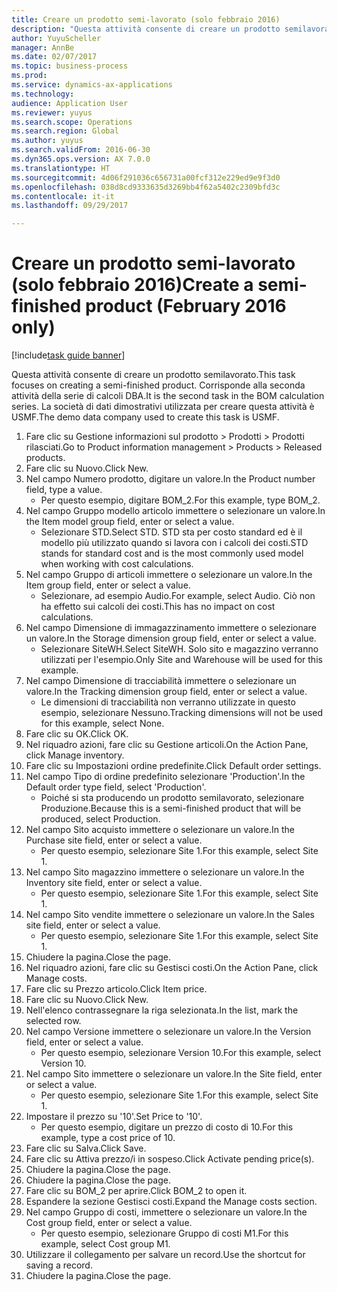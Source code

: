 ```yaml
--- 
title: Creare un prodotto semi-lavorato (solo febbraio 2016)
description: "Questa attività consente di creare un prodotto semilavorato."
author: YuyuScheller
manager: AnnBe
ms.date: 02/07/2017
ms.topic: business-process
ms.prod: 
ms.service: dynamics-ax-applications
ms.technology: 
audience: Application User
ms.reviewer: yuyus
ms.search.scope: Operations
ms.search.region: Global
ms.author: yuyus
ms.search.validFrom: 2016-06-30
ms.dyn365.ops.version: AX 7.0.0
ms.translationtype: HT
ms.sourcegitcommit: 4d06f291036c656731a00fcf312e229ed9e9f3d0
ms.openlocfilehash: 038d8cd9333635d3269bb4f62a5402c2309bfd3c
ms.contentlocale: it-it
ms.lasthandoff: 09/29/2017

---
```

# <a name="create-a-semi-finished-product-february-2016-only"></a><span data-ttu-id="25c69-103">Creare un prodotto semi-lavorato (solo febbraio 2016)</span><span class="sxs-lookup"><span data-stu-id="25c69-103">Create a semi-finished product (February 2016 only)</span></span>

[!include[task guide banner](../../includes/task-guide-banner.md)]

<span data-ttu-id="25c69-104">Questa attività consente di creare un prodotto semilavorato.</span><span class="sxs-lookup"><span data-stu-id="25c69-104">This task focuses on creating a semi-finished product.</span></span> <span data-ttu-id="25c69-105">Corrisponde alla seconda attività della serie di calcoli DBA.</span><span class="sxs-lookup"><span data-stu-id="25c69-105">It is the second task in the BOM calculation series.</span></span> <span data-ttu-id="25c69-106">La società di dati dimostrativi utilizzata per creare questa attività è USMF.</span><span class="sxs-lookup"><span data-stu-id="25c69-106">The demo data company used to create this task is USMF.</span></span>

1. <span data-ttu-id="25c69-107">Fare clic su Gestione informazioni sul prodotto > Prodotti > Prodotti rilasciati.</span><span class="sxs-lookup"><span data-stu-id="25c69-107">Go to Product information management > Products > Released products.</span></span>
2. <span data-ttu-id="25c69-108">Fare clic su Nuovo.</span><span class="sxs-lookup"><span data-stu-id="25c69-108">Click New.</span></span>
3. <span data-ttu-id="25c69-109">Nel campo Numero prodotto, digitare un valore.</span><span class="sxs-lookup"><span data-stu-id="25c69-109">In the Product number field, type a value.</span></span>
    * <span data-ttu-id="25c69-110">Per questo esempio, digitare BOM_2.</span><span class="sxs-lookup"><span data-stu-id="25c69-110">For this example, type BOM_2.</span></span>  
4. <span data-ttu-id="25c69-111">Nel campo Gruppo modello articolo immettere o selezionare un valore.</span><span class="sxs-lookup"><span data-stu-id="25c69-111">In the Item model group field, enter or select a value.</span></span>
    * <span data-ttu-id="25c69-112">Selezionare STD.</span><span class="sxs-lookup"><span data-stu-id="25c69-112">Select STD.</span></span> <span data-ttu-id="25c69-113">STD sta per costo standard ed è il modello più utilizzato quando si lavora con i calcoli dei costi.</span><span class="sxs-lookup"><span data-stu-id="25c69-113">STD stands for standard cost and is the most commonly used model when working with cost calculations.</span></span>  
5. <span data-ttu-id="25c69-114">Nel campo Gruppo di articoli immettere o selezionare un valore.</span><span class="sxs-lookup"><span data-stu-id="25c69-114">In the Item group field, enter or select a value.</span></span>
    * <span data-ttu-id="25c69-115">Selezionare, ad esempio Audio.</span><span class="sxs-lookup"><span data-stu-id="25c69-115">For example, select Audio.</span></span> <span data-ttu-id="25c69-116">Ciò non ha effetto sui calcoli dei costi.</span><span class="sxs-lookup"><span data-stu-id="25c69-116">This has no impact on cost calculations.</span></span>  
6. <span data-ttu-id="25c69-117">Nel campo Dimensione di immagazzinamento immettere o selezionare un valore.</span><span class="sxs-lookup"><span data-stu-id="25c69-117">In the Storage dimension group field, enter or select a value.</span></span>
    * <span data-ttu-id="25c69-118">Selezionare SiteWH.</span><span class="sxs-lookup"><span data-stu-id="25c69-118">Select SiteWH.</span></span> <span data-ttu-id="25c69-119">Solo sito e magazzino verranno utilizzati per l'esempio.</span><span class="sxs-lookup"><span data-stu-id="25c69-119">Only Site and Warehouse will be used for this example.</span></span>  
7. <span data-ttu-id="25c69-120">Nel campo Dimensione di tracciabilità immettere o selezionare un valore.</span><span class="sxs-lookup"><span data-stu-id="25c69-120">In the Tracking dimension group field, enter or select a value.</span></span>
    * <span data-ttu-id="25c69-121">Le dimensioni di tracciabilità non verranno utilizzate in questo esempio, selezionare Nessuno.</span><span class="sxs-lookup"><span data-stu-id="25c69-121">Tracking dimensions will not be used for this example, select None.</span></span>  
8. <span data-ttu-id="25c69-122">Fare clic su OK.</span><span class="sxs-lookup"><span data-stu-id="25c69-122">Click OK.</span></span>
9. <span data-ttu-id="25c69-123">Nel riquadro azioni, fare clic su Gestione articoli.</span><span class="sxs-lookup"><span data-stu-id="25c69-123">On the Action Pane, click Manage inventory.</span></span>
10. <span data-ttu-id="25c69-124">Fare clic su Impostazioni ordine predefinite.</span><span class="sxs-lookup"><span data-stu-id="25c69-124">Click Default order settings.</span></span>
11. <span data-ttu-id="25c69-125">Nel campo Tipo di ordine predefinito selezionare 'Production'.</span><span class="sxs-lookup"><span data-stu-id="25c69-125">In the Default order type field, select 'Production'.</span></span>
    * <span data-ttu-id="25c69-126">Poiché si sta producendo un prodotto semilavorato, selezionare Produzione.</span><span class="sxs-lookup"><span data-stu-id="25c69-126">Because this is a semi-finished product that will be produced, select Production.</span></span>  
12. <span data-ttu-id="25c69-127">Nel campo Sito acquisto immettere o selezionare un valore.</span><span class="sxs-lookup"><span data-stu-id="25c69-127">In the Purchase site field, enter or select a value.</span></span>
    * <span data-ttu-id="25c69-128">Per questo esempio, selezionare Site 1.</span><span class="sxs-lookup"><span data-stu-id="25c69-128">For this example, select Site 1.</span></span>  
13. <span data-ttu-id="25c69-129">Nel campo Sito magazzino immettere o selezionare un valore.</span><span class="sxs-lookup"><span data-stu-id="25c69-129">In the Inventory site field, enter or select a value.</span></span>
    * <span data-ttu-id="25c69-130">Per questo esempio, selezionare Site 1.</span><span class="sxs-lookup"><span data-stu-id="25c69-130">For this example, select Site 1.</span></span>  
14. <span data-ttu-id="25c69-131">Nel campo Sito vendite immettere o selezionare un valore.</span><span class="sxs-lookup"><span data-stu-id="25c69-131">In the Sales site field, enter or select a value.</span></span>
    * <span data-ttu-id="25c69-132">Per questo esempio, selezionare Site 1.</span><span class="sxs-lookup"><span data-stu-id="25c69-132">For this example, select Site 1.</span></span>  
15. <span data-ttu-id="25c69-133">Chiudere la pagina.</span><span class="sxs-lookup"><span data-stu-id="25c69-133">Close the page.</span></span>
16. <span data-ttu-id="25c69-134">Nel riquadro azioni, fare clic su Gestisci costi.</span><span class="sxs-lookup"><span data-stu-id="25c69-134">On the Action Pane, click Manage costs.</span></span>
17. <span data-ttu-id="25c69-135">Fare clic su Prezzo articolo.</span><span class="sxs-lookup"><span data-stu-id="25c69-135">Click Item price.</span></span>
18. <span data-ttu-id="25c69-136">Fare clic su Nuovo.</span><span class="sxs-lookup"><span data-stu-id="25c69-136">Click New.</span></span>
19. <span data-ttu-id="25c69-137">Nell'elenco contrassegnare la riga selezionata.</span><span class="sxs-lookup"><span data-stu-id="25c69-137">In the list, mark the selected row.</span></span>
20. <span data-ttu-id="25c69-138">Nel campo Versione immettere o selezionare un valore.</span><span class="sxs-lookup"><span data-stu-id="25c69-138">In the Version field, enter or select a value.</span></span>
    * <span data-ttu-id="25c69-139">Per questo esempio, selezionare Version 10.</span><span class="sxs-lookup"><span data-stu-id="25c69-139">For this example, select Version 10.</span></span>  
21. <span data-ttu-id="25c69-140">Nel campo Sito immettere o selezionare un valore.</span><span class="sxs-lookup"><span data-stu-id="25c69-140">In the Site field, enter or select a value.</span></span>
    * <span data-ttu-id="25c69-141">Per questo esempio, selezionare Site 1.</span><span class="sxs-lookup"><span data-stu-id="25c69-141">For this example, select Site 1.</span></span>  
22. <span data-ttu-id="25c69-142">Impostare il prezzo su '10'.</span><span class="sxs-lookup"><span data-stu-id="25c69-142">Set Price to '10'.</span></span>
    * <span data-ttu-id="25c69-143">Per questo esempio, digitare un prezzo di costo di 10.</span><span class="sxs-lookup"><span data-stu-id="25c69-143">For this example, type a cost price of 10.</span></span>  
23. <span data-ttu-id="25c69-144">Fare clic su Salva.</span><span class="sxs-lookup"><span data-stu-id="25c69-144">Click Save.</span></span>
24. <span data-ttu-id="25c69-145">Fare clic su Attiva prezzo/i in sospeso.</span><span class="sxs-lookup"><span data-stu-id="25c69-145">Click Activate pending price(s).</span></span>
25. <span data-ttu-id="25c69-146">Chiudere la pagina.</span><span class="sxs-lookup"><span data-stu-id="25c69-146">Close the page.</span></span>
26. <span data-ttu-id="25c69-147">Chiudere la pagina.</span><span class="sxs-lookup"><span data-stu-id="25c69-147">Close the page.</span></span>
27. <span data-ttu-id="25c69-148">Fare clic su BOM_2 per aprire.</span><span class="sxs-lookup"><span data-stu-id="25c69-148">Click BOM_2 to open it.</span></span>
28. <span data-ttu-id="25c69-149">Espandere la sezione Gestisci costi.</span><span class="sxs-lookup"><span data-stu-id="25c69-149">Expand the Manage costs section.</span></span>
29. <span data-ttu-id="25c69-150">Nel campo Gruppo di costi, immettere o selezionare un valore.</span><span class="sxs-lookup"><span data-stu-id="25c69-150">In the Cost group field, enter or select a value.</span></span>
    * <span data-ttu-id="25c69-151">Per questo esempio, selezionare Gruppo di costi M1.</span><span class="sxs-lookup"><span data-stu-id="25c69-151">For this example, select Cost group M1.</span></span>  
30. <span data-ttu-id="25c69-152">Utilizzare il collegamento per salvare un record.</span><span class="sxs-lookup"><span data-stu-id="25c69-152">Use the shortcut for saving a record.</span></span>
31. <span data-ttu-id="25c69-153">Chiudere la pagina.</span><span class="sxs-lookup"><span data-stu-id="25c69-153">Close the page.</span></span>


